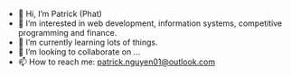 - 👋 Hi, I’m Patrick (Phat)
- 👀 I’m interested in web development, information systems, competitive programming and finance.
- 🌱 I’m currently learning lots of things.
- 💞️ I’m looking to collaborate on ...
- 📫 How to reach me: patrick.nguyen01@outlook.com

<!---
Phat0101/Phat0101 is a ✨ special ✨ repository because its `README.md` (this file) appears on your GitHub profile.
You can click the Preview link to take a look at your changes.
--->

